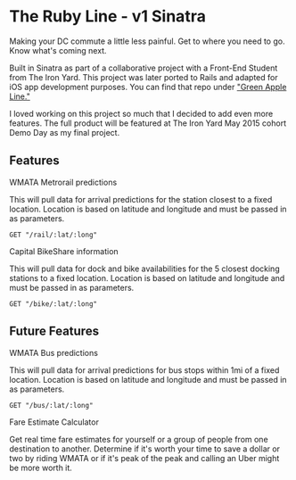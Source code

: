 # The Ruby Line - v1 Sinatra
Making your DC commute a little less painful. Get to where you need to go. Know what's coming next.

Built in Sinatra as part of a collaborative project with a Front-End Student from The Iron Yard. This project was later ported to Rails and adapted for iOS app development purposes. You can find that repo under ["Green Apple Line."](https://github.com/bellawoo/Green-Apple-Line "Green Apple Line on Github")

I loved working on this project so much that I decided to add even more features. The full product will be featured at The Iron Yard May 2015 cohort Demo Day as my final project.

## Features
WMATA Metrorail predictions

This will pull data for arrival predictions for the station closest to a fixed location. Location is based on latitude and longitude and must be passed in as parameters.

```GET "/rail/:lat/:long"```

Capital BikeShare information

This will pull data for dock and bike availabilities for the 5 closest docking stations to a fixed location. Location is based on latitude and longitude and must be passed in as parameters.

```GET "/bike/:lat/:long"```


## Future Features
WMATA Bus predictions

This will pull data for arrival predictions for bus stops within 1mi of a fixed location. Location is based on latitude and longitude and must be passed in as parameters.

```GET "/bus/:lat/:long"```


Fare Estimate Calculator

Get real time fare estimates for yourself or a group of people from one destination to another. Determine if it's worth your time to save a dollar or two by riding WMATA or if it's peak of the peak and calling an Uber might be more worth it.
